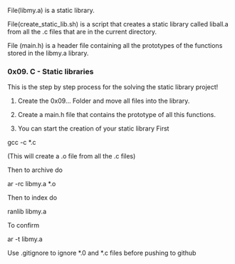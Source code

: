 File(libmy.a) is a static library.

File(create_static_lib.sh) is a script that creates a static library called liball.a from all the .c files that are in the current directory.

File (main.h) is a header file containing all the prototypes of the functions stored in the libmy.a library.

### 0x09. C - Static libraries
This is the step by step process for the solving the static library project!

1. Create the 0x09... Folder and move all files into the library.

2. Create a main.h file that contains the prototype of all this functions.

3. You can start the creation of your static library
First

gcc -c *.c

(This will create a .o file from all the .c files)

Then to archive do

ar -rc libmy.a *.o

Then to index do

ranlib libmy.a

To confirm

ar -t libmy.a

Use .gitignore to ignore *.0 and *.c files before pushing to github





